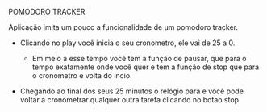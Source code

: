 POMODORO TRACKER

Aplicação imita um pouco a funcionalidade de um pomodoro tracker.
- Clicando no play você inicia o seu cronometro, ele vai de 25 a 0.
  - Em meio a esse tempo você tem a função de pausar, que para o tempo exatamente onde você quer e tem a função de stop que para o cronometro e volta do incio.

- Chegando ao final dos seus 25 minutos o relógio para e você pode voltar a cronometrar qualquer outra tarefa clicando no botao stop
 